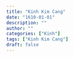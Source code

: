 ```yaml
---
title: "Kinh Kim Cang"
date: "1610-01-01"
description: ""
author: ""
categories: ["Kinh"]
tags: ["Kinh Kim Cang"]
draft: false
---
```


